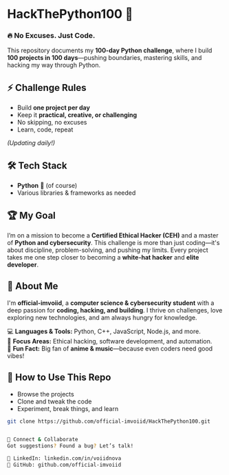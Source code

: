 # HackThePython100 🚀  

### 🔥 No Excuses. Just Code.  

This repository documents my **100-day Python challenge**, where I build **100 projects in 100 days**—pushing boundaries, mastering skills, and hacking my way through Python.  

## ⚡ Challenge Rules  
- Build **one project per day**  
- Keep it **practical, creative, or challenging**  
- No skipping, no excuses  
- Learn, code, repeat
  
_(Updating daily!)_  

## 🛠 Tech Stack  
- **Python** 🐍 (of course)  
- Various libraries & frameworks as needed  

## 🏆 My Goal  
I’m on a mission to become a **Certified Ethical Hacker (CEH)** and a master of **Python and cybersecurity**. This challenge is more than just coding—it's about discipline, problem-solving, and pushing my limits. Every project takes me one step closer to becoming a **white-hat hacker** and **elite developer**.  

## 👤 About Me  
I'm **official-imvoiid**, a **computer science & cybersecurity student** with a deep passion for **coding, hacking, and building**. I thrive on challenges, love exploring new technologies, and am always hungry for knowledge.  

💻 **Languages & Tools:** Python, C++, JavaScript, Node.js, and more.  
🎯 **Focus Areas:** Ethical hacking, software development, and automation.  
🎵 **Fun Fact:** Big fan of **anime & music**—because even coders need good vibes!  

## 🌟 How to Use This Repo  
- Browse the projects  
- Clone and tweak the code  
- Experiment, break things, and learn  

```bash
git clone https://github.com/official-imvoiid/HackThePython100.git


🤝 Connect & Collaborate
Got suggestions? Found a bug? Let’s talk!

🔗 LinkedIn: linkedin.com/in/voiidnova
🐍 GitHub: github.com/official-imvoiid


